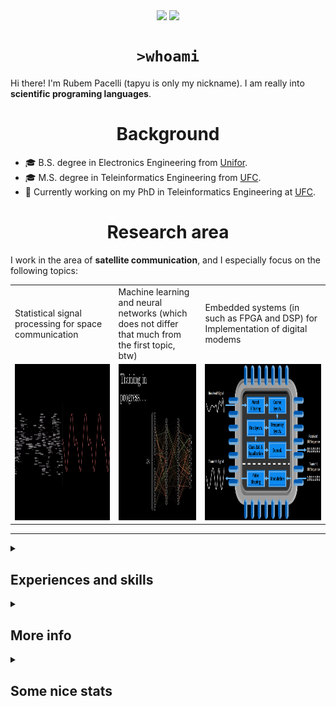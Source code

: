 <!--
**tapyu/tapyu** is a ✨ _special_ ✨ repository because its `README.md` (this file) appears on your GitHub profile.

That is what I'm using to make the this Markdown:

- Shelds.io: https://github.com/badges/shields
- github-readme-stats: https://github.com/anuraghazra/github-readme-stats
- How To Create An Amazing Profile ReadMe With GitHub Actions -> https://www.youtube.com/watch?v=ECuqb5Tv9qI
- How To Use Github's New Personal README and Wakatime: https://www.youtube.com/watch?v=jazcHIaitfE
- awesome-github-profile-readme: https://github.com/abhisheknaiidu/awesome-github-profile-readme

ABOUT DEPLOYING YOUR OWN VERCEL INSTANCE
1 -> https://github.com/anuraghazra/github-readme-stats#deploy-on-your-own-vercel-instance
2 ->https://www.youtube.com/watch?v=n6d4KHSKqGk&t=107s
3 -> https://github.com/tapyu/github-readme-stats/blob/master/vercel.json
4 -> https://vercel.com/docs/cli#project-configuration
5 -> https://github.com/abhisheknaiidu/awesome-github-profile-readme

-->

<p align='center'>
    <img align='center' src="https://img.shields.io/github/followers/tapyu?style=social">
    <img align='center' src="https://visitor-badge.glitch.me/badge?page_id=tapyu.visitor-badge">
</p>

<h1 align="center"><code>>whoami</code> </h1>
Hi there! I'm Rubem Pacelli (tapyu is only my nickname). I am really into <b>scientific programing languages</b>.
<h1 align="center">Background</h1>
<ul>
  <li>🎓 B.S. degree in Electronics Engineering from <a href="https://unifor.br/">Unifor</a>.</li>
  <li>🎓 M.S. degree in Teleinformatics Engineering from <a href="http://www.ufc.br/">UFC</a>.</li>
  <li>🔬 Currently working on my PhD in Teleinformatics Engineering at <a href="http://www.ufc.br/">UFC</a>.</li>
</ul>
<h1 align="center">Research area</h1>
I work in the area of <b>satellite communication</b>, and I especially focus on the following topics:
<table>
  <tr>
    <td width="250">Statistical signal processing for space communication</td>
     <td width="250">Machine learning and neural networks (which does not differ that much from the first topic, btw)</td>
     <td width="350">Embedded systems (in such as FPGA and DSP) for Implementation of digital modems</td>
  </tr>
  <tr>
    <td valign="top" align="center"><img height="250" width="250" src="figs/signal.gif"></td>
    <td valign="middle" align="center"><img height="250" width="250" src="figs/test.gif"></td>
    <td valign="top" align="center"><img height="250" width="900" src="figs/embedded systems microprocessor.png"></td>
  </tr>
 </table>
<hr>
<details>
    <summary><h2>Experiences and skills </h2></summary>
    <ul>
        <li> :man_technologist: 💻 Programing (or hardware description) Languages I've had contact with:
        <table>
            <tr>
                <td align="center" width="96">
                    <a href="https://www.python.org/">
                        <img alt="python" height="40" src="figs/python_colorful.svg" />
                    </a>
                    <br>Python
                </td>
                <td align="center" width="96">
                    <a href="https://julialang.org/">
                        <img alt="Julia programming language" height="40" src="figs/julia.svg"/>
                    </a>
                    <br>Julia
                </td>
                <td align="center" width="96">
                    <a href="https://www.r-project.org/">
                        <img alt="R programming language" height="40" src="figs/r_colorful.svg"/>
                    </a>
                    <br>R
                </td>
                <td align="center" width="96">
                    <a href="https://www.mathworks.com/products/matlab.html">
                        <img alt="matlab" height="40" src="figs/icons8-matlab.svg" />
                    </a>
                    <br>Matlab
                </td>
                <td align="center" width="96">
                    <a href="https://en.wikipedia.org/wiki/Shell_script">
                        <img alt="Unix shell scripting" height="40" src="figs/utilities-x-terminal.svg"/>
                    </a>
                    <br>Shell scripting
                </td>
            </tr>
            <tr>
                <td align="center" width="96">
                    <a href="https://en.wikipedia.org/wiki/VHDL">
                        <img alt="VHDL" height="40" src="figs/VHDL.jfif" />
                    </a>
                    <br>VHDL
                </td>
                <td align="center" width="96">
                    <a href="https://en.wikipedia.org/wiki/C_(programming_language)">
                        <img alt="c" height="40" src="figs/c_colorful.svg" />
                    </a>
                    <br>C
                </td>
                <td align="center" width="96">
                    <a href="https://en.wikipedia.org/wiki/C%2B%2B">
                        <img alt="cpp" height="40" src="figs/cpp_colorful.svg" />
                    </a>
                    <br>C++
                </td>
                <td align="center" width="96">
                    <a href="https://en.wikipedia.org/wiki/Java_(programming_language)">
                        <img alt="java" height="40" src="figs/java_colorful.svg" />
                    </a>
                    <br>Java
                </td>
                <td align="center" width="96">
                    <a href="https://en.wikipedia.org/wiki/Assembly_language">
                        <img alt="assembly" height="40" src="figs/assembly.png" />
                    </a>
                    <br>Assembly
                </td>
            </tr>
        </table></li>
        <li> 🛠 Tools
        <table>
            <tr>
              <td align="center" width="96">
                  <a href="https://code.visualstudio.com/">
                      <img alt="visual studio code" height="40" src="figs/vscode_colorful.svg" />
                  </a>
                  <br>vscode
              </td>
              <td align="center" width="96">
                  <a href="https://www.linux.org/">
                      <img alt="linux" height="40" src="figs/linux_colorful.svg"  />
                  </a>
                  <br>Linux
              </td>
              <td align="center" width="96">
                  <a href="https://www.latex-project.org/">
                      <img alt="latex" height="40" src="figs/icons8-latex.svg" />
                  </a>
                  <br>LaTeX
              </td>
              <td align="center" width="96">
                  <a href="https://neovim.io/">
                      <img alt="neovim" height="40" src="figs/neovim.svg" />
                  </a>
                  <br>Neovim
              </td>
              <td align="center" width="96">
                  <a href="https://git-scm.com/">
                      <img alt="git" height="40" src="figs/git.svg" />
                  </a>
                  <br>Git
              </td>
            </tr>
        </table></li>
        <li> 👅 Natural Languages
        <ul>
            <li> :brazil: Portuguese: Native speaker </li>
            <li> :us: English: Professional proficiency </li>
        </ul></li>
    </ul>
</details>
<details>
    <summary><h2>More info</h2></summary>
    <ul>
      <li>Professional contacts
          <ul>
            <li>
                <a href="mailto:rubem.engenharia@gmail.com">
                    <img align="left" alt="rubem email" height="25" width="32px" src="figs/email_blue.svg" />
                </a>
            </li>
            <li>
                <a href="http://lattes.cnpq.br/0717252455115225">
                    <img align="left" alt="rubem lattes" height="30" src="figs/lattes.png" />
                </a>
            </li>
            <li>
                <a href="https://scholar.google.com.br/citations?user=Kj6Gzs4AAAAJ&hl=pt-BR&oi=sra">
                    <img align="left" alt="rubem scholar" height="30" src="figs/google_schola_colorful.svg" />
                </a>
            </li>
            <li>
                <a href="https://www.linkedin.com/in/rubem-pacelli/">
                    <img align="left" alt="rubem linkedin" height="30" src="figs/linkedin_colorful.svg" />
                </a>
            </li>
            <li>
                <a href="https://orcid.org/0000-0001-5933-8565">
                    <img align="left" alt="rubem orcid" height="30" src="figs/orcid.svg" />
                </a>
            </li>
            <li>
                <a href="https://github.com/tapyu/tapyu/blob/master/cv/Latex/cv.pdf">
                    <img align="left" alt="rubem cv" height="30" src="figs/curriculum-vitae_blue.svg" />
                </a>
            </li>
          </ul>
      </li>
      <br>
      <br>
      <li>Social contacts
          <ul>
            <li>
                <a href="https://raw.githubusercontent.com/tapyu/tapyu/master/figs/pepe.jpg">
                    <img align="left" alt="rubem site" height="30" src="figs/internet_colorful.svg" />
                </a>
            </li>
            <li>
                <a href="https://www.youtube.com/channel/UCn1nfBWKVmvPvTsAH5Agf6Q">
                    <img align="left" alt="rubem youtube" height="30" src="figs/youtube_colorful.svg" />
                </a>
            </li>
            <li>
                <a href="https://www.instagram.com/rubempacelli/">
                    <img align="left" alt="rubem instagra" height="30" src="figs/instagram_colorful.svg" />
                </a>
            </li>
            <li>
                <a href="https://gitlab.com/tapyu">
                    <img align="left" alt="rubem gitlab" height="30" src="figs/gitlab.svg" />
                </a>
            </li>
            <li>
                <a href="https://wakatime.com/@24ca7482-495c-4cc3-bd12-e60bd547d672">
                    <img align="left" alt="wakatime" height="30" src="figs/wakatime.svg" />
                </a>
            </li>
          </ul>
      </li>
      <br>
      <br>
      <li> 🎾 Hobbies
        <ul>
            <li> I am an entusiast of the maker culture, DIY and <a href="https://www.oshwa.org/about/">Open Source Hardware (OSH)</a> moviment. </li>
            <li> Linux ricing, and Unix shell scripts to automate everything on Linux 🐧. </li>
            <li> Gym and having a real life 🙃 🏋️ </li>
        </ul>
      </li>
      <li> :bulb: Goals and ideologies
        <ul>
            <li> Making knowledge open and libre. </li>
            <li> Taking care the environment. </li>
            <li> Becoming an integral part of a Research oriented development team that researches / designs / creates successful technology breakthroughs that are intended to be used in products for industry utilizing analog and digital design skills. </li>
        </ul>
      </li>
    </ul>
    <br>
</details>
<details>
    <summary><h2>Some nice stats</h2></summary>
    <ul>
    <h3>GitHub Performance</h3>
    <table>
        <tr>
            <td> <img src="https://github-readme-stats-xi-six-31.vercel.app/api?username=tapyu&show_icons=true&count_private=true&hide_title=true&line_height=33&theme=react&border=61dafb&hide_border=true" /> </td>
            <td> <img src="https://github-readme-stats-xi-six-31.vercel.app/api/top-langs/?username=tapyu&hide=jupyter%20notebook,html,stata,mathematica,standard%20ml,postscript,tex&count_private=true&title_color=61dafb&text_color=ffffff&icon_color=61dafb&bg_color=20232a&layout=compact&border_color=61dafb&hide_border=true" /> </td>
        </tr>
    </table>
    <img src="https://activity-graph.herokuapp.com/graph?username=tapyu&theme=react-dark&bg_color=20232a&hide_border=true" width="100%"/>

### Wakatime stats
<!--START_SECTION:waka-->
![Code Time](http://img.shields.io/badge/Code%20Time-521%20hrs%2035%20mins-blue)

**🐱 My GitHub Data** 

> 🏆 15 Contributions in the Year 2023
 > 
> 📦 1.3 MB Used in GitHub's Storage 
 > 
> 🚫 Not Opted to Hire
 > 
> 📜 9 Public Repositories 
 > 
> 🔑 4 Private Repositories  
 > 
**I'm a Night 🦉** 

```text
🌞 Morning       65 commits       ███░░░░░░░░░░░░░░░░░░░░░░   14.91 % 
🌆 Daytime      135 commits       ███████░░░░░░░░░░░░░░░░░░   30.96 % 
🌃 Evening      116 commits       ██████░░░░░░░░░░░░░░░░░░░   26.61 % 
🌙 Night        120 commits       ███████░░░░░░░░░░░░░░░░░░   27.52 % 

```
📅 **I'm Most Productive on Saturday** 

```text
Monday          53 commits       ███░░░░░░░░░░░░░░░░░░░░░░   12.16 % 
Tuesday         47 commits       ██░░░░░░░░░░░░░░░░░░░░░░░   10.78 % 
Wednesday       69 commits       ████░░░░░░░░░░░░░░░░░░░░░   15.83 % 
Thursday        73 commits       ████░░░░░░░░░░░░░░░░░░░░░   16.74 % 
Friday          69 commits       ████░░░░░░░░░░░░░░░░░░░░░   15.83 % 
Saturday        77 commits       ████░░░░░░░░░░░░░░░░░░░░░   17.66 % 
Sunday          48 commits       ██░░░░░░░░░░░░░░░░░░░░░░░   11.01 % 

```


📊 **This Week I Spent My Time On** 

```text
💬 Programming Languages: 
TeX                      1 hr 46 mins        ████████████░░░░░░░░░░░░░   47.71 % 
TOML                     1 hr 11 mins        ████████░░░░░░░░░░░░░░░░░   31.99 % 
Rust                     43 mins             █████░░░░░░░░░░░░░░░░░░░░   19.61 % 
Other                    1 min               ░░░░░░░░░░░░░░░░░░░░░░░░░   00.70 % 

🔥 Editors: 
VS Code                  3 hrs 42 mins       █████████████████████████   100.00 % 

🐱‍💻 Projects: 
rippdfgrep               1 hr 55 mins        █████████████░░░░░░░░░░░░   51.79 % 
tapyu                    1 hr 45 mins        ███████████░░░░░░░░░░░░░░   47.32 % 
master                   1 min               ░░░░░░░░░░░░░░░░░░░░░░░░░   00.89 % 

💻 Operating System: 
Linux                    3 hrs 42 mins       █████████████████████████   100.00 % 

```


 Last Updated on 10/02/2023 18:41:20 UTC
<!--END_SECTION:waka-->

### Recent GitHub Activity
<!--START_SECTION:activity-->
1. ❗️ Opened issue [#3103](https://github.com/junegunn/fzf/issues/3103) in [junegunn/fzf](https://github.com/junegunn/fzf)
2. 🗣 Commented on [#23](https://github.com/bellecp/fast-p/issues/23) in [bellecp/fast-p](https://github.com/bellecp/fast-p)
3. 🗣 Commented on [#109](https://github.com/atanunq/viu/issues/109) in [atanunq/viu](https://github.com/atanunq/viu)
4. 🗣 Commented on [#23](https://github.com/bellecp/fast-p/issues/23) in [bellecp/fast-p](https://github.com/bellecp/fast-p)
5. ❗️ Opened issue [#109](https://github.com/atanunq/viu/issues/109) in [atanunq/viu](https://github.com/atanunq/viu)
<!--END_SECTION:activity-->

### Latest Youtube Video 📺
<!-- YOUTUBE:START -->
- [The map of Electronics Engineering](https://www.youtube.com/watch?v=rL5gUJJcSWA)
- [Anki+Clac: The best workflow to increase your English vocabulary](https://www.youtube.com/watch?v=9XNqNNM2AhI)
- [All-digital AFSK modem with Viterbi detection for TT&amp;C CubeSat transceiver - Portuguese audio](https://www.youtube.com/watch?v=FN3arSivyLI)
- [How to change the theme of MATLAB](https://www.youtube.com/watch?v=-ZjhzlEbLko)
<!-- YOUTUBE:END -->
</ul>
</details>
